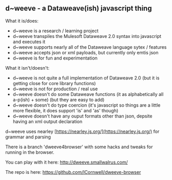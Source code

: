## d\~weeve - a Dataweave(ish) javascript thing ##

What it is/does:

* d\~weeve is a research / learning project
* d\~weeve transpiles the Mulesoft Dataweave 2.0 syntax into javascript and executes it
* d\~weeve supports nearly all of the Dataweave language sytex / features 
* d\~weeve accepts json or xml payloads, but currently only emtis json
* d\~weeve is for fun and experimentation

What it isn't/doesn't:

* d\~weeve is not quite a full implementation of Dataweave 2.0 (but it is getting close for core library functions)
* d\~weeve is not for production / real use
* d\~weeve doesn't do some Dataweave functions (it as alphabetically all a-p(ish) + some) (but they are easy to add)
* d\~weeve doesn't do type coercion (it's javascript so things are a little more flexible, it does support 'is' and 'as' though)
* d\~weeve doesn't have any ouput formats other than json, depsite having an xml output declaration

d\~weeve uses nearley [https://nearley.js.org/](https://nearley.js.org/) for grammar and parsing

There is a branch 'dweeve4browser' with some hacks and tweaks for running in the browser.

You can play with it here: http://dweeve.smallwalrus.com/

The repo is here: https://github.com/ICornwell/dweeve-browser
